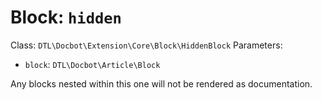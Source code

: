 Block: `hidden`
===============

Class: `DTL\Docbot\Extension\Core\Block\HiddenBlock`
Parameters:
- `block`: `DTL\Docbot\Article\Block`

Any blocks nested within this one will not be rendered as documentation.

